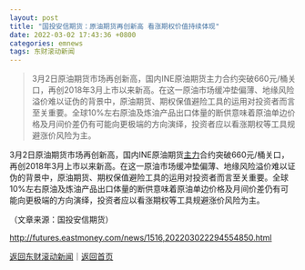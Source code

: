 ```yaml
---
layout: post
title: "国投安信期货：原油期货再创新高 看涨期权价值持续体现"
date: 2022-03-02 17:43:36 +0800
categories: emnews
tags: 东财滚动新闻
---
```

> 3月2日原油期货市场再创新高，国内INE原油期货主力合约突破660元/桶关口，再创2018年3月上市以来新高。在这一原油市场缓冲垫偏薄、地缘风险溢价难以证伪的背景中，原油期货、期权保值避险工具的运用对投资者而言至关重要。全球10%左右原油及炼油产品出口体量的断供意味着原油单边价格及月间价差仍有可能向更极端的方向演绎，投资者应以看涨期权等工具规避涨价风险为主。

<p>3月2日原油期货市场再创新高，国内INE原油期货<span id="Info.3291"><a href="http://data.eastmoney.com/zlsj/" class="infokey">主力</a></span>合约突破660元/桶关口，再创2018年3月上市以来新高。在这一原油市场缓冲垫偏薄、地缘风险溢价难以证伪的背景中，原油期货、期权保值避险工具的运用对投资者而言至关重要。全球10%左右原油及炼油产品出口体量的断供意味着原油单边价格及月间价差仍有可能向更极端的方向演绎，投资者应以看涨期权等工具规避涨价风险为主。</p><p class="em_media">（文章来源：国投安信期货）</p>

<http://futures.eastmoney.com/news/1516,202203022294554850.html>

[返回东财滚动新闻](//finews.withounder.com/emnews/)｜[返回首页](//finews.withounder.com/)